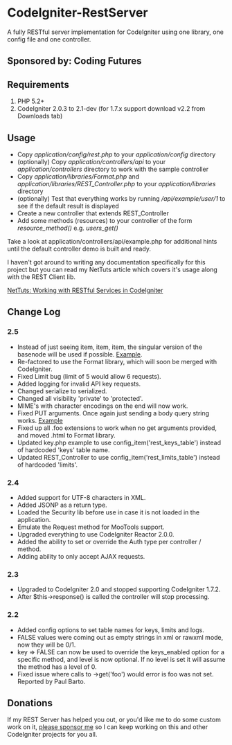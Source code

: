# CodeIgniter-RestServer

A fully RESTful server implementation for CodeIgniter using one library, one
config file and one controller.

## Sponsored by: Coding Futures

## Requirements

1. PHP 5.2+
2. CodeIgniter 2.0.3 to 2.1-dev (for 1.7.x support download v2.2 from Downloads tab)

## Usage

- Copy *application/config/rest.php* to your *application/config* directory
- (optionally) Copy *application/controllers/api* to your *application/controllers* directory to work with the sample controller
- Copy *application/libraries/Format.php* and *application/libraries/REST_Controller.php* to your *application/libraries* directory
- (optionally) Test that everything works by running *<yoursite>/api/example/user/1* to see if the default result is displayed
- Create a new controller that extends REST_Controller
- Add some methods (resources) to your controller of the form *resource_method()* e.g. *users_get()*

Take a look at application/controllers/api/example.php for additional 
hints until the default controller demo is built and ready.

I haven't got around to writing any documentation specifically for this project
but you can read my NetTuts article which covers it's usage along with the REST Client lib.

[NetTuts: Working with RESTful Services in CodeIgniter](http://net.tutsplus.com/tutorials/php/working-with-restful-services-in-codeigniter-2/)

## Change Log

### 2.5

* Instead of just seeing item, item, item, the singular version of the basenode will be used if possible. [Example](http://d.pr/RS46).
* Re-factored to use the Format library, which will soon be merged with CodeIgniter.
* Fixed Limit bug (limit of 5 would allow 6 requests).
* Added logging for invalid API key requests.
* Changed serialize to serialized.
* Changed all visibility 'private' to 'protected'.
* MIME's with character encodings on the end will now work.
* Fixed PUT arguments. Once again just sending a body query string works. [Example](http://d.pr/cY0b)
* Fixed up all .foo extensions to work when no get arguments provided, and moved .html to Format library.
* Updated key.php example to use config_item('rest_keys_table') instead of hardcoded 'keys' table name.
* Updated REST_Controller to use config_item('rest_limits_table') instead of hardcoded 'limits'.

### 2.4

* Added support for UTF-8 characters in XML.
* Added JSONP as a return type.
* Loaded the Security lib before use in case it is not loaded in the application.
* Emulate the Request method for MooTools support.
* Upgraded everything to use CodeIgniter Reactor 2.0.0.
* Added the ability to set or override the Auth type per controller / method.
* Adding ability to only accept AJAX requests.

### 2.3

* Upgraded to CodeIgniter 2.0 and stopped supporting CodeIgniter 1.7.2.
* After $this->response() is called the controller will stop processing.

### 2.2

* Added config options to set table names for keys, limits and logs.
* FALSE values were coming out as empty strings in xml or rawxml mode, now they will be 0/1.
* key => FALSE can now be used to override the keys_enabled option for a specific method, and level is now optional. If no level is set it will assume the method has a level of 0.
* Fixed issue where calls to ->get('foo') would error is foo was not set. Reported by  Paul Barto.


## Donations

If my REST Server has helped you out, or you'd like me to do some custom work on it, [please sponsor me](http://pledgie.com/campaigns/8328)
so I can keep working on this and other CodeIgniter projects for you all.